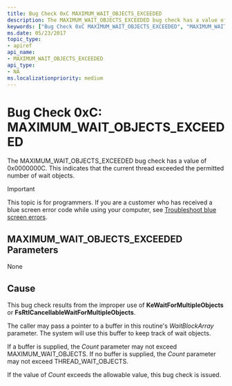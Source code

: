 ```yaml
---
title: Bug Check 0xC MAXIMUM_WAIT_OBJECTS_EXCEEDED
description: The MAXIMUM_WAIT_OBJECTS_EXCEEDED bug check has a value of 0x0000000C. This indicates that the current thread exceeded the permitted number of wait objects.
keywords: ["Bug Check 0xC MAXIMUM_WAIT_OBJECTS_EXCEEDED", "MAXIMUM_WAIT_OBJECTS_EXCEEDED"]
ms.date: 05/23/2017
topic_type:
- apiref
api_name:
- MAXIMUM_WAIT_OBJECTS_EXCEEDED
api_type:
- NA
ms.localizationpriority: medium
---
```


# Bug Check 0xC: MAXIMUM\_WAIT\_OBJECTS\_EXCEEDED


The MAXIMUM\_WAIT\_OBJECTS\_EXCEEDED bug check has a value of 0x0000000C. This indicates that the current thread exceeded the permitted number of wait objects.

> [!IMPORTANT]
> This topic is for programmers. If you are a customer who has received a blue screen error code while using your computer, see [Troubleshoot blue screen errors](https://www.windows.com/stopcode).


## MAXIMUM\_WAIT\_OBJECTS\_EXCEEDED Parameters


None

Cause
-----

This bug check results from the improper use of **KeWaitForMultipleObjects** or **FsRtlCancellableWaitForMultipleObjects**.

The caller may pass a pointer to a buffer in this routine's *WaitBlockArray* parameter. The system will use this buffer to keep track of wait objects.

If a buffer is supplied, the *Count* parameter may not exceed MAXIMUM\_WAIT\_OBJECTS. If no buffer is supplied, the *Count* parameter may not exceed THREAD\_WAIT\_OBJECTS.

If the value of *Count* exceeds the allowable value, this bug check is issued.

 

 





